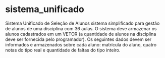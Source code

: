 # sistema_unificado
Sistema Unificado de Seleção de Alunos
sistema simplificado para gestão
de alunos de uma disciplina com 36 aulas. O sistema deve armazenar os alunos
cadastrados em um VETOR (a quantidade de alunos na disciplina deve ser fornecida
pelo programador). Os seguintes dados devem ser informados e armazenados sobre cada
aluno: matrícula do aluno, quatro notas do tipo real e quantidade de faltas do tipo
inteiro.
